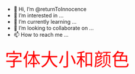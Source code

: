 - 👋 Hi, I’m @returnToInnocence
- 👀 I’m interested in ...
- 🌱 I’m currently learning ...
- 💞️ I’m looking to collaborate on ...
- 📫 How to reach me ...

<!---
returnToInnocence/returnToInnocence is a ✨ special ✨ repository because its `README.md` (this file) appears on your GitHub profile.
You can click the Preview link to take a look at your changes.
--->

<font face="STCAIYUN" color=red size=10>字体大小和颜色</font>
